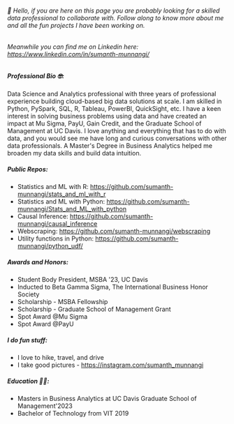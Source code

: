 ###### 👋 Hello, if you are here on this page you are probably looking for a skilled data professional to collaborate with. Follow along to know more about me and all the fun projects I have been working on.  

###### Meanwhile you can find me on Linkedin here: https://www.linkedin.com/in/sumanth-munnangi/


##### Professional Bio 🤓: 

Data Science and Analytics professional with three years of professional experience building cloud-based big data solutions at scale. I am skilled in Python, PySpark, SQL, R, Tableau, PowerBI, QuickSight, etc. I have a keen interest in solving business problems using data and have created an impact at Mu Sigma, PayU, Gain Credit, and the Graduate School of Management at UC Davis. I love anything and everything that has to do with data, and you would see me have long and curious conversations with other data professionals. A Master's Degree in Business Analytics helped me broaden my data skills and build data intuition. 

##### Public Repos:

- Statistics and ML with R: https://github.com/sumanth-munnangi/stats_and_ml_with_r
- Statistics and ML with Python: https://github.com/sumanth-munnangi/Stats_and_ML_with_python
- Causal Inference: https://github.com/sumanth-munnangi/causal_inference
- Webscraping: https://github.com/sumanth-munnangi/webscraping
- Utility functions in Python: https://github.com/sumanth-munnangi/python_udf/

##### Awards and Honors:

- Student Body President, MSBA '23, UC Davis
- Inducted to Beta Gamma Sigma, The International Business Honor Society
- Scholarship - MSBA Fellowship
- Scholarship - Graduate School of Management Grant 
- Spot Award @Mu Sigma 
- Spot Award @PayU

##### I do fun stuff:

- I love to hike, travel, and drive 
- I take good pictures - https://instagram.com/sumanth_munnangi

##### Education 👨‍🎓:
- Masters in Business Analytics at UC Davis Graduate School of Management'2023
- Bachelor of Technology from VIT 2019
<!---
sumanth-munnangi/sumanth-munnangi is a ✨ special ✨ repository because its `README.md` (this file) appears on your GitHub profile.
You can click the Preview link to take a look at your changes.
--->

